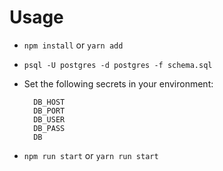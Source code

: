 # Usage

- `npm install` or `yarn add`
- `psql -U postgres -d postgres -f schema.sql`
- Set the following secrets in your environment:

        DB_HOST
        DB_PORT
        DB_USER
        DB_PASS
        DB

- `npm run start` or `yarn run start`
